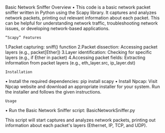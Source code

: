 Basic Network Sniffer
 	Overview
•	This code is a basic network packet sniffer written in Python using the Scapy library. It captures and analyzes network packets, printing out relevant
information about each packet. This can be helpful for understanding network traffic, troubleshooting network issues, or developing network-based
applications.

 	“Scapy” Features
1.Packet capturing: sniff() function
2.Packet dissection: Accessing packet layers (e.g., packet[Ether])
3.Layer identification: Checking for specific layers (e.g., if Ether in packet)
4.Accessing packet fields: Extracting information from packet layers (e.g., eth_layer.src, ip_layer.dst)

 	Installation
•	Install the required dependencies: pip install scapy
•	Install Npcap: Visit Npcap website and download an appropriate installer for your system. Run the installer and follows the given instructions.

 	Usage
•	Run the Basic Network Sniffer script: BasicNetworkSniffer.py

This script will start captures and analyzes network packets, printing out information about each packet's layers (Ethernet, IP, TCP, and UDP).





